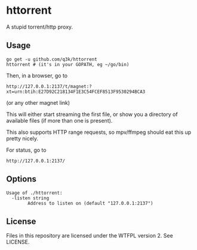httorrent
=========

A stupid torrent/http proxy.

Usage
-----

    go get -u github.com/q3k/httorrent
    httorrent # (it's in your GOPATH, eg ~/go/bin)

Then, in a browser, go to

    http://127.0.0.1:2137/t/magnet:?xt=urn:btih:E27D92C218134F1E3C54FCEF8513F9530294BCA3

(or any other magnet link)

This will either start streaming the first file, or show you a directory of available files (if more than one is present).

This also supports HTTP range requests, so mpv/ffmpeg should eat this up pretty nicely.

For status, go to

    http://127.0.0.1:2137/

Options
-------

    Usage of ./httorrent:
      -listen string
        	Address to listen on (default "127.0.0.1:2137")

License
-------

Files in this repository are licensed under the WTFPL version 2. See LICENSE.
